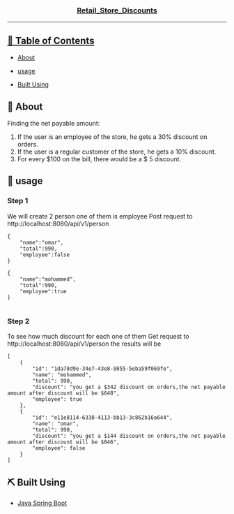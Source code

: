 

<p align="center">
  <a href="" rel="noopener">
 
</p>
<h3 align="center">Retail_Store_Discounts</h3>

---

 

</p>

## 📝 Table of Contents

- [About](#about)

- [usage](#usage)
- [Built Using](#built_using)


## 🧐 About <a name = "about"></a>

Finding the net payable amount:
1. If the user is an employee of the store, he gets a 30% discount on orders. 
2. If the user is a regular customer of the store, he gets a 10% discount. 
3. For every $100 on the bill, there would be a $ 5 discount.
                      
## 🎈 usage <a name = "usage"></a>
### Step 1

We will create 2 person one of them is employee 
Post request to http://localhost:8080/api/v1/person
```
{ 
    "name":"omar",
    "total":990,
    "employee":false   
}

{ 
    "name":"mohammed",
    "total":990,
    "employee":true   
}
    
```
### Step 2
To see how much discount for each one of them
Get request to http://localhost:8080/api/v1/person
the results will be 
```
[
    {
        "id": "1da78d9e-34e7-43e8-9855-5eba59f069fe",
        "name": "mohammed",
        "total": 990,
        "discount": "you get a $342 discount on orders,the net payable amount after discount will be $648",
        "employee": true
    },
    {
        "id": "e11e8114-6338-4113-bb13-3c862b16a644",
        "name": "omar",
        "total": 990,
        "discount": "you get a $144 discount on orders,the net payable amount after discount will be $846",
        "employee": false
    }
]
```


## ⛏️ Built Using <a name = "built_using"></a>

- [Java Spring Boot](https://spring.io/projects/spring-boot)  

